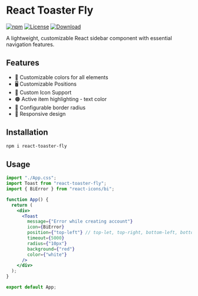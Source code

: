 # React Toaster Fly

[![npm][version]][npm-url]
[![License][license]][npm-url]
[![Download][download]][npm-url]

[version]: https://img.shields.io/npm/v/react-toaster-fly.svg?style=flat-square
[license]: https://img.shields.io/github/license/your-username/react-toaster-fly?style=flat-square
[download]: https://img.shields.io/npm/dt/react-toaster-fly?style=flat-square
[npm-url]: https://www.npmjs.com/package/react-toaster-fly

A lightweight, customizable React sidebar component with essential navigation features.

## Features

- 🎨 Customizable colors for all elements
- 🖥️ Customizable Positions
- 🔘 Custom Icon Support
- 🟠 Active item highlighting - text color
- 🔳 Configurable border radius
- 📱 Responsive design

## Installation

```bash
npm i react-toaster-fly
```

## Usage

```jsx
import "./App.css";
import Toast from "react-toaster-fly";
import { BiError } from "react-icons/bi";

function App() {
  return (
    <div>
      <Toast
        message={"Error while creating account"}
        icon={BiError}
        position={"top-left"} // top-let, top-right, bottom-left, bottom-right
        timeout={5000}
        radius={"10px"}
        background={"red"}
        color={"white"}
      />
    </div>
  );
}

export default App;
```
